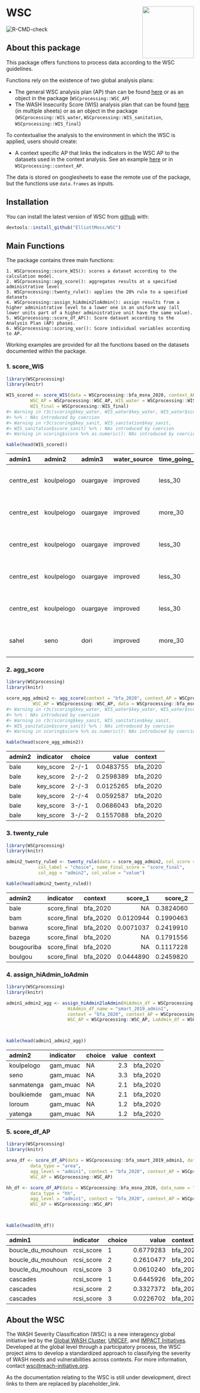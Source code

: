 
<!-- README.md is generated from README.Rmd. Please edit that file -->

# WSC <img src='man/figures/WSC_logo_EN.png' align="right" height="138.5" />

![R-CMD-check](https://github.com/ElliottMess/WSC/workflows/R-CMD-check/badge.svg)

## About this package

This package offers functions to process data according to the WSC
guidelines.

Functions rely on the existence of two global analysis plans:

  - The general WSC analysis plan (AP) than can be found
    [here](https://docs.google.com/spreadsheets/d/1TKxD_DyBTTN6onxYiooqtcI_TVSwPfeE-t7ZHK1zzMU/edit?usp=sharing)
    or as an object in the package (`WSCprocessing::WSC_AP`)
  - The WASH Insecurity Score (WIS) analysis plan that can be found
    [here](https://docs.google.com/spreadsheets/d/1UCr-G9gD6YZmiOHDoP95qiMkEqi9jMG3lfzzv7WCFnM/edit?usp=sharing)
    (in multiple sheets) or as an object in the package
    (`WSCprocessing::WIS_water`, `WSCprocessing::WIS_sanitation`,
    `WSCprocessing::WIS_final`)

To contextualise the analysis to the environment in which the WSC is
applied, users should create:

  - A context specific AP that links the indicators in the WSC AP to the
    datasets used in the context analysis. See an example
    [here](https://docs.google.com/spreadsheets/d/1Pv1BBf32faE6J5tryubhVOsQJfGXaDb2t23KWGab52U/edit?usp=sharing)
    or in `WSCprocessing::context_AP`.

The data is stored on googlesheets to ease the remote use of the
package, but the functions use `data.frames` as inputs.

## Installation

You can install the latest version of WSC from
[github](https://github.com/ElliottMess/WSC) with:

``` r
devtools::install_github("ElliottMess/WSC")
```

## Main Functions

The package contains three main functions:

    1. WSCprocessing::score_WIS(): scores a dataset according to the calculation model.
    2. WSCprocessing::agg_score(): aggregates results at a specified administrative level
    3. WSCprocessing::twenty_rule(): applies the 20% rule to a specified datasets
    4. WSCprocessing::assign_hiAdmin2loAdmin(): assign results from a higher administrative level to a lower one in an uniform way (all lower units part of a higher administrative unit have the same value).
    5. WSCprocessing::score_df_AP(): Score dataset according to the Analysis Plan (AP) phases.
    6. WSCprocessing::scoring_var(): Score individual variables according to AP.

Working examples are provided for all the functions based on the
datasets documented within the package.

### 1\. score\_WIS

``` r
library(WSCprocessing)
library(knitr)

WIS_scored <- score_WIS(data = WSCprocessing::bfa_msna_2020, context_AP = WSCprocessing::context_AP, context = "bfa_2020",
         WSC_AP = WSCprocessing::WSC_AP, WIS_water = WSCprocessing::WIS_water, WIS_sanitation = WSCprocessing::WIS_sanitation,
         WIS_final = WSCprocessing::WIS_final)
#> Warning in r3c(scoring$key_water, WIS_water$key_water, WIS_water$score_water)
#> %>% : NAs introduced by coercion
#> Warning in r3c(scoring$key_sanit, WIS_sanitation$key_sanit,
#> WIS_sanitation$score_sanit) %>% : NAs introduced by coercion
#> Warning in scoring$score %>% as.numeric(): NAs introduced by coercion

kable(head(WIS_scored))
```

| admin1      | admin2     | admin3   | water\_source | time\_going\_water\_source | time\_queing\_water\_source | sufficiency\_of\_water | access\_to\_soap | uuid                                 | cluster\_id    | distance\_to\_water\_source | weights     | type\_of\_sanitation\_facility | sanitation\_facility\_sharing | water\_source\_dist | key\_water                      | key\_sanit                                       | water\_score | sanit\_score | key\_score | score | score\_final |
| :---------- | :--------- | :------- | :------------ | :------------------------- | :-------------------------- | :--------------------- | :--------------- | :----------------------------------- | :------------- | :-------------------------- | :---------- | :----------------------------- | :---------------------------- | :------------------ | :------------------------------ | :----------------------------------------------- | -----------: | -----------: | :--------- | :---- | -----------: |
| centre\_est | koulpelogo | ouargaye | improved      | less\_30                   | less\_30                    | sufficient             | no\_soap         | f3227fe6-78ba-490b-9480-0f31750ac1f6 | BF480204\_pdi  | less\_30                    | 0.034512707 | open\_defec                    | NA                            | improved\_less\_30  | sufficient-/-improved\_less\_30 | open\_defec-/-NA-/-no\_soap                      |            2 |            4 | 2-/-4      | 3     |            3 |
| centre\_est | koulpelogo | ouargaye | improved      | more\_30                   | less\_30                    | sufficient             | no\_soap         | e27b5949-728e-4913-b07f-c94a1b278ace | BF480204\_pdi  | more\_30                    | 0.034512707 | open\_defec                    | NA                            | improved\_more\_30  | sufficient-/-improved\_more\_30 | open\_defec-/-NA-/-no\_soap                      |            3 |            4 | 3-/-4      | 4     |            4 |
| centre\_est | koulpelogo | ouargaye | improved      | less\_30                   | less\_30                    | sufficient             | no\_soap         | 127ce1fa-e05c-4b3e-9eca-8df58a4c61de | BF480204\_pdi  | less\_30                    | 0.034512707 | latrine\_nonhygienic           | shared\_less20                | improved\_less\_30  | sufficient-/-improved\_less\_30 | latrine\_nonhygienic-/-shared\_less20-/-no\_soap |            2 |            3 | 2-/-3      | 3     |            3 |
| centre\_est | koulpelogo | ouargaye | improved      | less\_30                   | less\_30                    | sufficient             | soap             | 994088cf-ac1e-4174-9ecb-ff2201d98655 | BF480204\_pdi  | less\_30                    | 0.034512707 | latrine\_hygienic              | not\_shared                   | improved\_less\_30  | sufficient-/-improved\_less\_30 | latrine\_hygienic-/-not\_shared-/-soap           |            2 |            1 | 2-/-1      | 2     |            2 |
| centre\_est | koulpelogo | ouargaye | improved      | less\_30                   | less\_30                    | sufficient             | no\_soap         | afff9552-7ae6-403c-b688-f501285458a2 | BF480204\_pdi  | less\_30                    | 0.034512707 | latrine\_hygienic              | shared\_20to50                | improved\_less\_30  | sufficient-/-improved\_less\_30 | latrine\_hygienic-/-shared\_20to50-/-no\_soap    |            2 |            4 | 2-/-4      | 3     |            3 |
| sahel       | seno       | dori     | improved      | more\_30                   | more\_30                    | sufficient             | soap             | ec37cd9c-27a4-4a48-8ac5-ceef62c3cfc7 | BF560202\_host | more\_30                    | 0.574334461 | latrine\_hygienic              | shared\_less20                | improved\_more\_30  | sufficient-/-improved\_more\_30 | latrine\_hygienic-/-shared\_less20-/-soap        |            3 |            2 | 3-/-2      | 3     |            3 |

### 2\. agg\_score

``` r
library(WSCprocessing)
library(knitr)

score_agg_admin2 <- agg_score(context = "bfa_2020", context_AP = WSCprocessing::context_AP,
          WSC_AP = WSCprocessing::WSC_AP, data = WSCprocessing::bfa_msna_2020)
#> Warning in r3c(scoring$key_water, WIS_water$key_water, WIS_water$score_water)
#> %>% : NAs introduced by coercion
#> Warning in r3c(scoring$key_sanit, WIS_sanitation$key_sanit,
#> WIS_sanitation$score_sanit) %>% : NAs introduced by coercion
#> Warning in scoring$score %>% as.numeric(): NAs introduced by coercion

kable(head(score_agg_admin2))
```

| admin2 | indicator  | choice |     value | context   |
| :----- | :--------- | :----- | --------: | :-------- |
| bale   | key\_score | 2-/-1  | 0.0483755 | bfa\_2020 |
| bale   | key\_score | 2-/-2  | 0.2598389 | bfa\_2020 |
| bale   | key\_score | 2-/-3  | 0.0125265 | bfa\_2020 |
| bale   | key\_score | 2-/-4  | 0.0592587 | bfa\_2020 |
| bale   | key\_score | 3-/-1  | 0.0686043 | bfa\_2020 |
| bale   | key\_score | 3-/-2  | 0.1557088 | bfa\_2020 |

### 3\. twenty\_rule

``` r
library(WSCprocessing)
library(knitr)

admin2_twenty_ruled <- twenty_rule(data = score_agg_admin2, col_score = "indicator",
            col_label = "choice", name_final_score = "score_final",
            col_agg = "admin2", col_value = "value")

kable(head(admin2_twenty_ruled))
```

| admin2     | indicator    | context   |  score\_1 |  score\_2 |  score\_3 |  score\_4 |  score\_5 | score\_final |
| :--------- | :----------- | :-------- | --------: | --------: | --------: | --------: | --------: | :----------- |
| bale       | score\_final | bfa\_2020 |        NA | 0.3824060 | 0.3978353 | 0.2045352 | 0.0152235 | 4            |
| bam        | score\_final | bfa\_2020 | 0.0120944 | 0.1990463 | 0.4323360 | 0.3504298 | 0.0060935 | 4            |
| banwa      | score\_final | bfa\_2020 | 0.0071037 | 0.2419910 | 0.5036909 | 0.2187994 | 0.0284149 | 4            |
| bazega     | score\_final | bfa\_2020 |        NA | 0.1791556 | 0.5628474 | 0.2579969 |        NA | 4            |
| bougouriba | score\_final | bfa\_2020 |        NA | 0.1117228 | 0.4725281 | 0.3882772 | 0.0274719 | 4            |
| boulgou    | score\_final | bfa\_2020 | 0.0444890 | 0.2459820 | 0.4317736 | 0.2777554 |        NA | 4            |

### 4\. assign\_hiAdmin\_loAdmin

``` r
library(WSCprocessing)
library(knitr)

admin1_admin2_agg <- assign_hiAdmin2loAdmin(HiAdmin_df = WSCprocessing::bfa_smart_2019_admin1, HiAdmin_name = "admin1",
                       HiAdmin_df_name = "smart_2019_admin1",
                       context = "bfa_2020", context_AP = WSCprocessing::context_AP,
                       WSC_AP = WSCprocessing::WSC_AP, LoAdmin_df = WSCprocessing::bfa_msna_2020, LoAdmin_name = "admin2")



kable(head(admin1_admin2_agg))
```

| admin2     | indicator | choice | value | context   |
| :--------- | :-------- | :----- | ----: | :-------- |
| koulpelogo | gam\_muac | NA     |   2.3 | bfa\_2020 |
| seno       | gam\_muac | NA     |   3.3 | bfa\_2020 |
| sanmatenga | gam\_muac | NA     |   2.1 | bfa\_2020 |
| boulkiemde | gam\_muac | NA     |   2.1 | bfa\_2020 |
| loroum     | gam\_muac | NA     |   1.2 | bfa\_2020 |
| yatenga    | gam\_muac | NA     |   1.2 | bfa\_2020 |

### 5\. score\_df\_AP

``` r
library(WSCprocessing)
library(knitr)

area_df <- score_df_AP(data = WSCprocessing::bfa_smart_2019_admin1, data_name = "smart_2019_admin1",
         data_type = "area",
         agg_level = "admin1", context = "bfa_2020", context_AP = WSCprocessing::context_AP,
         WSC_AP = WSCprocessing::WSC_AP)

hh_df <- score_df_AP(data = WSCprocessing::bfa_msna_2020, data_name = "msna_2020",
         data_type = "hh",
         agg_level = "admin1", context = "bfa_2020", context_AP = WSCprocessing::context_AP,
         WSC_AP = WSCprocessing::WSC_AP)



kable(head(hh_df))
```

| admin1              | indicator   | choice |     value | context   |
| :------------------ | :---------- | :----- | --------: | :-------- |
| boucle\_du\_mouhoun | rcsi\_score | 1      | 0.6779283 | bfa\_2020 |
| boucle\_du\_mouhoun | rcsi\_score | 2      | 0.2610477 | bfa\_2020 |
| boucle\_du\_mouhoun | rcsi\_score | 3      | 0.0610240 | bfa\_2020 |
| cascades            | rcsi\_score | 1      | 0.6445926 | bfa\_2020 |
| cascades            | rcsi\_score | 2      | 0.3327372 | bfa\_2020 |
| cascades            | rcsi\_score | 3      | 0.0226702 | bfa\_2020 |

## About the WSC

The WASH Severity Classification (WSC) is a new interagency global
initiative led by the [Global WASH Cluster](http://washcluster.net/),
[UNICEF](https://www.unicef.org/), and [IMPACT
Initiatives](impact-initiatives.org/). Developed at the global level
through a participatory process, the WSC project aims to develop a
standardized approach to classifying the severity of WASH needs and
vulnerabilities across contexts. For more information, contact
<wsc@reach-initiative.org>.

As the documentation relating to the WSC is still under development,
direct links to them are replaced by placeholder\_link.
